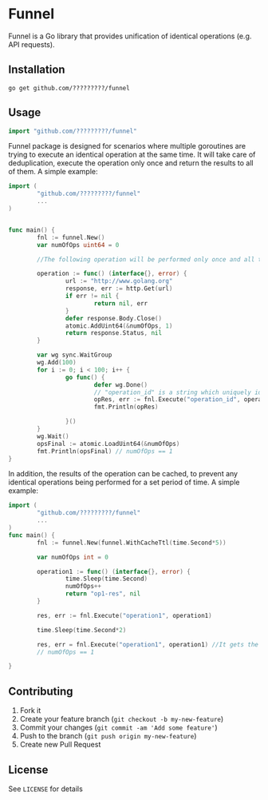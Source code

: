# Funnel #

Funnel is a Go library that provides unification of identical operations (e.g. API requests).

## Installation

```
go get github.com/?????????/funnel
```

## Usage ##

```go
import "github.com/?????????/funnel"
```

Funnel package is designed for scenarios where multiple goroutines are trying to execute an identical operation at the same time. It will take care of deduplication, execute the operation only once and return the results to all of them.
A simple example:
```go
import (
        "github.com/?????????/funnel"
        ...
)


func main() {
        fnl := funnel.New()
        var numOfOps uint64 = 0

        //The following operation will be performed only once and all the 100 goroutines will get the same result

        operation := func() (interface{}, error) {
                url := "http://www.golang.org"
                response, err := http.Get(url)
                if err != nil {
                        return nil, err
                }
                defer response.Body.Close()
                atomic.AddUint64(&numOfOps, 1)
                return response.Status, nil
        }

        var wg sync.WaitGroup
        wg.Add(100)
        for i := 0; i < 100; i++ {
                go func() {
                        defer wg.Done()
                        // "operation_id" is a string which uniquely identifies the operation
                        opRes, err := fnl.Execute("operation_id", operation)
                        fmt.Println(opRes)

                }()
        }
        wg.Wait()
        opsFinal := atomic.LoadUint64(&numOfOps)
        fmt.Println(opsFinal) // numOfOps == 1
}
```




In addition, the results of the operation can be cached, to prevent any identical operations being performed for a set period of time.
A simple example:
```go
import (
        "github.com/?????????/funnel"
        ...
)
func main() {
        fnl := funnel.New(funnel.WithCacheTtl(time.Second*5))

        var numOfOps int = 0

        operation1 := func() (interface{}, error) {
                time.Sleep(time.Second)
                numOfOps++
                return "op1-res", nil
        }

        res, err := fnl.Execute("operation1", operation1)

        time.Sleep(time.Second*2)

        res, err = fnl.Execute("operation1", operation1) //It gets the result from the previous operation and not performs the operation again
        // numOfOps == 1

}
```

## Contributing

1. Fork it
2. Create your feature branch (`git checkout -b my-new-feature`)
3. Commit your changes (`git commit -am 'Add some feature'`)
4. Push to the branch (`git push origin my-new-feature`)
5. Create new Pull Request

## License ##

See `LICENSE` for details